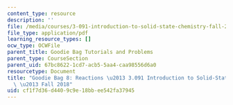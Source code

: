 ```yaml
---
content_type: resource
description: ''
file: /media/courses/3-091-introduction-to-solid-state-chemistry-fall-2018/cf1f7d36d4409c9e18bbee542fa37945_MIT3_091F18_GB8.pdf
file_type: application/pdf
learning_resource_types: []
ocw_type: OCWFile
parent_title: Goodie Bag Tutorials and Problems
parent_type: CourseSection
parent_uid: 67bc8622-1cd7-acb5-5aa4-caa98556d6a0
resourcetype: Document
title: "Goodie Bag 8: Reactions \u2013 3.091 Introduction to Solid-State Chemistry\
  \ \u2013 Fall 2018"
uid: cf1f7d36-d440-9c9e-18bb-ee542fa37945
---
```

